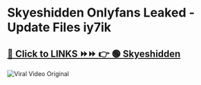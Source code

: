 
 # Skyeshidden Onlyfans Leaked - Update Files iy7ik

## <h2><a href="https://clipsfans.com/Skyeshidden&ref=git">🔗 Click to LINKS ⏩⏩ 👉 🟢 Skyeshidden </a></h2>

<a href="https://clipsfans.com/Skyeshidden&ref=git" rel="nofollow" data-target="animated-image.originalLink"><img src="https://i.ibb.co.com/xMMVF88/686577567.gif" alt="Viral Video Original" style="max-width: 100%; display: inline-block;" data-target="animated-image.originalImage"></a>

